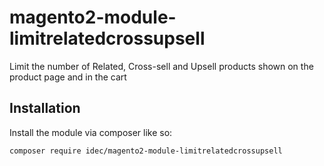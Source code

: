 # magento2-module-limitrelatedcrossupsell
 Limit the number of Related, Cross-sell and Upsell products shown on the product page and in the cart


## Installation

Install the module via composer like so:

```sh
composer require idec/magento2-module-limitrelatedcrossupsell
```
